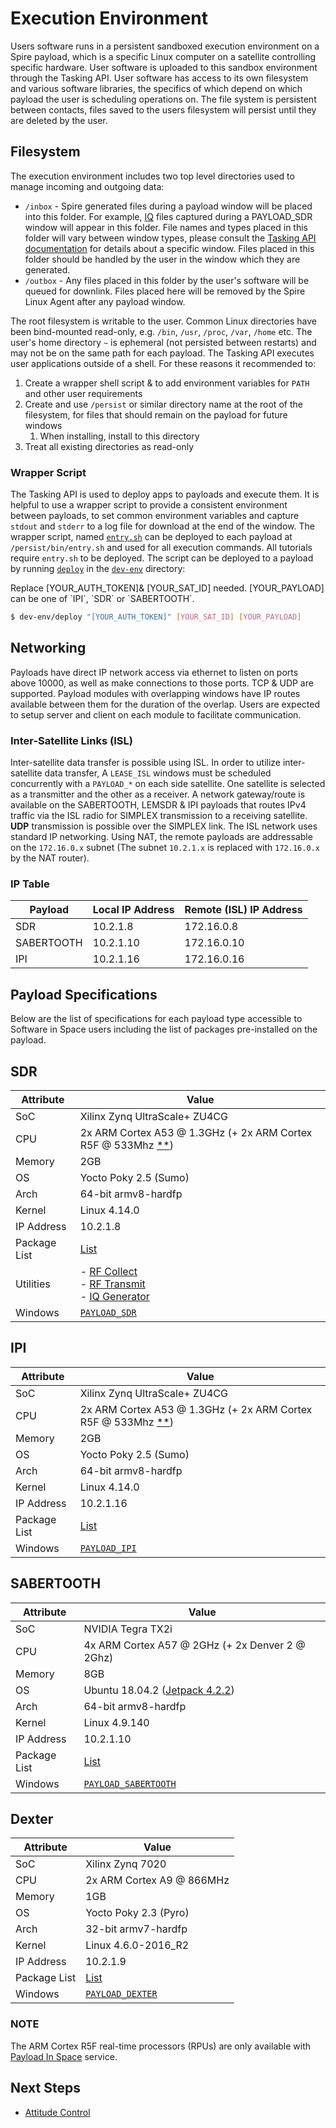 # Execution Environment

Users software runs in a persistent sandboxed execution environment on a Spire payload, which is a specific Linux computer on a satellite controlling specific hardware.  User software is uploaded to this sandbox environment through the Tasking API.  User software has access to its own filesystem and various software libraries, the specifics of which depend on which payload the user is scheduling operations on.  The file system is persistent between contacts, files saved to the users filesystem will persist until they are deleted by the user.

## Filesystem

The execution environment includes two top level directories used to manage incoming and outgoing data:

* `/inbox` - Spire generated files during a payload window will be placed into this folder. 
For example, [IQ](#iq-generator) files captured during a PAYLOAD_SDR window will appear in this folder.  File names and types placed in this folder
will vary between window types, please consult the [Tasking API documentation](https://developers.spire.com/tasking-api-docs/) 
for details about a specific window.  Files placed in this folder should be handled by the user in the window which they are generated.
* `/outbox` - Any files placed in this folder by the user's software will be queued for downlink.  Files placed here will be removed by the Spire Linux Agent after 
any payload window.

The root filesystem is writable to the user. Common Linux directories have been bind-mounted read-only, e.g. `/bin`, `/usr`, `/proc`, `/var`, `/home` etc. The user's home directory `~` is ephemeral (not persisted between restarts) and may not be on the same path for each payload. The Tasking API executes user applications outside of a shell. For these reasons it recommended to:

1. Create a wrapper shell script & to add environment variables for `PATH` and other user requirements
1. Create and use `/persist` or similar directory name at the root of the filesystem, for files that should remain on the payload for future windows
   1. When installing, install to this directory
1. Treat all existing directories as read-only


### Wrapper Script

The Tasking API is used to deploy apps to payloads and execute them. It is helpful to use a wrapper script to provide a consistent environment between payloads, to set common environment variables and capture `stdout` and `stderr` to a log file for download at the end of the window. The wrapper script, named [`entry.sh`](https://github.com/nsat/space-services-user-guide/blob/main/dev-env/entry.sh) can be deployed to each payload at `/persist/bin/entry.sh` and used for all execution commands. All tutorials require `entry.sh` to be deployed. The script can be deployed to a payload by running [`deploy`](https://github.com/nsat/space-services-user-guide/blob/main/dev-env/deploy) in the [`dev-env`](https://github.com/nsat/space-services-user-guide/tree/main/dev-env) directory:


<aside class="notice">Replace [YOUR_AUTH_TOKEN]& [YOUR_SAT_ID] needed. [YOUR_PAYLOAD] can be one of `IPI`, `SDR` or `SABERTOOTH`.</aside>

```bash
$ dev-env/deploy "[YOUR_AUTH_TOKEN]" [YOUR_SAT_ID] [YOUR_PAYLOAD]
```


## Networking

Payloads have direct IP network access via ethernet to listen on ports above 10000, as well as make connections to those ports. TCP & UDP are supported. Payload modules with overlapping windows have IP routes available between them for the duration of the overlap. Users are expected to setup server and client on each module to facilitate communication.


### Inter-Satellite Links (ISL)

Inter-satellite data transfer is possible using ISL. In order to utilize inter-satellite data transfer, A `LEASE_ISL` windows must be scheduled concurrently with a `PAYLOAD_*` on each side satellite. One satellite is selected as a transmitter and the other as a receiver. A network gateway/route is available on the SABERTOOTH, LEMSDR & IPI payloads that routes IPv4 traffic via the ISL radio for SIMPLEX transmission to a receiving satellite. **UDP** transmission is possible over the SIMPLEX link.  The ISL network uses standard IP networking. Using NAT, the remote payloads are addressable on the
`172.16.0.x` subnet (The subnet `10.2.1.x` is replaced with `172.16.0.x` by the NAT router).


### IP Table

| Payload | Local IP Address | Remote (ISL) IP Address |
| - | - | - |
| SDR | 10.2.1.8 | 172.16.0.8 |
| SABERTOOTH | 10.2.1.10 | 172.16.0.10 |
| IPI | 10.2.1.16 | 172.16.0.16 |


## Payload Specifications

Below are the list of specifications for each payload type accessible to Software in Space users including the list of packages pre-installed on the payload.

## SDR

| Attribute    | Value                               |
| ------------ | ------------------------------------|
| SoC          | Xilinx Zynq UltraScale+ ZU4CG       |
| CPU          | 2x ARM Cortex A53 @ 1.3GHz (+ 2x ARM Cortex R5F @ 533Mhz [**](#note))	|
| Memory       | 2GB                                 |
| OS           | Yocto Poky 2.5 (Sumo)               |
| Arch         | 64-bit armv8-hardfp	             |
| Kernel       | Linux 4.14.0                        |
| IP Address   | 10.2.1.8                            |
| Package List | [List](./text/sdr_package_list.txt) |
| Utilities    | - [RF Collect](./Utilities.md#rf-collect)<br> - [RF Transmit](./Utilities.md#rf-transmit)<br> - [IQ Generator](./Utilities.md#iq-generator) |
| Windows      | [`PAYLOAD_SDR`](https://developers.spire.com/tasking-api-docs/#payload_sdr-v2) |


## IPI

| Attribute    | Value                               |
| ------------ | ------------------------------------|
| SoC          | Xilinx Zynq UltraScale+ ZU4CG       |
| CPU          | 2x ARM Cortex A53 @ 1.3GHz (+ 2x ARM Cortex R5F @ 533Mhz [**](#note))	|
| Memory       | 2GB                                 |
| OS           | Yocto Poky 2.5 (Sumo)               |
| Arch         | 64-bit armv8-hardfp	             |
| Kernel       | Linux 4.14.0                        |
| IP Address   | 10.2.1.16                            |
| Package List | [List](./text/ipi_package_list.txt) |
| Windows      | [`PAYLOAD_IPI`](https://developers.spire.com/tasking-api-docs/#payload_ipi) |


## SABERTOOTH

| Attribute    | Value                               |
| ------------ | ------------------------------------|
| SoC          | NVIDIA Tegra TX2i                   |
| CPU          | 4x ARM Cortex A57 @ 2GHz (+ 2x Denver 2 @ 2Ghz) |
| Memory       | 8GB                                 |
| OS           | Ubuntu 18.04.2 ([Jetpack 4.2.2](https://developer.nvidia.com/jetpack-422-archive)) |
| Arch         | 64-bit armv8-hardfp	             |
| Kernel       | Linux 4.9.140                       |
| IP Address   | 10.2.1.10                           |
| Package List | [List](./text/sabertooth_package_list.txt) |
| Windows      | [`PAYLOAD_SABERTOOTH`](https://developers.spire.com/tasking-api-docs/#compute-boards) |


## Dexter

| Attribute    | Value                               |
| ------------ | ------------------------------------|
| SoC          | Xilinx Zynq 7020                    |
| CPU          | 2x ARM Cortex A9 @ 866MHz	         |
| Memory       | 1GB                                 |
| OS           | Yocto Poky 2.3 (Pyro)               |
| Arch         | 32-bit armv7-hardfp	             |
| Kernel       | Linux 4.6.0-2016_R2                 |
| IP Address   | 10.2.1.9                            |
| Package List | [List](./text/dexter_package_list.txt) |
| Windows      | [`PAYLOAD_DEXTER`](https://developers.spire.com/tasking-api-docs/#payload_dexter) |

### NOTE

The ARM Cortex R5F real-time processors (RPUs) are only available with [Payload In Space](./PayloadInSpace.md) service.

## Next Steps

 - [Attitude Control](./AttitudeControl.md)
